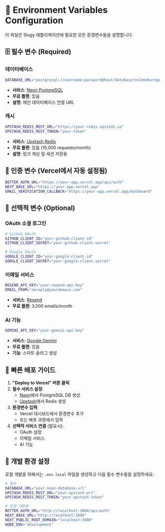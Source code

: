 # 🔧 Environment Variables Configuration

이 파일은 Slugy 애플리케이션에 필요한 모든 환경변수들을 설명합니다.

## 🗄️ 필수 변수 (Required)

### 데이터베이스
```bash
DATABASE_URL="postgresql://username:password@host/database?sslmode=require"
```
- **서비스**: [Neon PostgreSQL](https://neon.tech)
- **무료 플랜**: 있음
- **설명**: 메인 데이터베이스 연결 URL

### 캐시
```bash
UPSTASH_REDIS_REST_URL="https://your-redis.upstash.io"
UPSTASH_REDIS_REST_TOKEN="your-token"
```
- **서비스**: [Upstash Redis](https://upstash.com)
- **무료 플랜**: 있음 (10,000 requests/month)
- **설명**: 링크 캐싱 및 세션 저장용

## 🔐 인증 변수 (Vercel에서 자동 설정됨)

```bash
BETTER_AUTH_URL="https://your-app.vercel.app/api/auth"
NEXT_BASE_URL="https://your-app.vercel.app"
EMAIL_VERIFICATION_CALLBACK="https://your-app.vercel.app/dashboard"
```

## 🔑 선택적 변수 (Optional)

### OAuth 소셜 로그인
```bash
# GitHub OAuth
GITHUB_CLIENT_ID="your-github-client-id"
GITHUB_CLIENT_SECRET="your-github-client-secret"

# Google OAuth  
GOOGLE_CLIENT_ID="your-google-client-id"
GOOGLE_CLIENT_SECRET="your-google-client-secret"
```

### 이메일 서비스
```bash
RESEND_API_KEY="your-resend-api-key"
EMAIL_FROM="noreply@yourdomain.com"
```
- **서비스**: [Resend](https://resend.com)
- **무료 플랜**: 3,000 emails/month

### AI 기능
```bash
GEMINI_API_KEY="your-gemini-api-key"
```
- **서비스**: [Google Gemini](https://makersuite.google.com)
- **무료 플랜**: 있음
- **기능**: 스마트 슬러그 생성

## 🚀 빠른 배포 가이드

1. **"Deploy to Vercel" 버튼 클릭**
2. **필수 서비스 설정**:
   - [Neon](https://neon.tech)에서 PostgreSQL DB 생성
   - [Upstash](https://upstash.com)에서 Redis 생성
3. **환경변수 입력**:
   - Vercel 대시보드에서 환경변수 추가
   - 또는 배포 과정에서 입력
4. **선택적 서비스 연결** (필요시):
   - OAuth 설정
   - 이메일 서비스
   - AI 기능

## 📝 개발 환경 설정

로컬 개발을 위해서는 `.env.local` 파일을 생성하고 다음 필수 변수들을 설정하세요:

```bash
# 필수
DATABASE_URL="your-neon-database-url"
UPSTASH_REDIS_REST_URL="your-upstash-url"
UPSTASH_REDIS_REST_TOKEN="your-upstash-token"

# 로컬 개발용
BETTER_AUTH_URL="http://localhost:3000/api/auth"
NEXT_BASE_URL="http://localhost:3000"
NEXT_PUBLIC_ROOT_DOMAIN="localhost:3000"
NODE_ENV="development"
```

